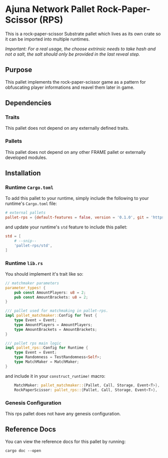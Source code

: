 # Ajuna Network Pallet Rock-Paper-Scissor (RPS)

This is a rock-paper-scissor Substrate pallet which lives as its own crate so it can be imported into multiple runtimes.  

*Important: For a real usage, the choose extrinsic needs to take hash and not a salt, the salt should only be provided in the last reveal step.*

## Purpose

This pallet implements the rock-paper-scissor game as a pattern for obfuscating player informations and reavel them later in game.

## Dependencies

### Traits

This pallet does not depend on any externally defined traits.

### Pallets

This pallet does not depend on any other FRAME pallet or externally developed modules.

## Installation

### Runtime `Cargo.toml`

To add this pallet to your runtime, simply include the following to your runtime's `Cargo.toml` file:

```TOML
# external pallets
pallet-rps = {default-features = false, version = '0.1.0', git = 'https://github.com/JetonNetwork/pallet-jton-rps.git'}
```

and update your runtime's `std` feature to include this pallet:

```TOML
std = [
    # --snip--
    'pallet-rps/std',
]
```

### Runtime `lib.rs`

You should implement it's trait like so:

```rust
// matchmaker parameters
parameter_types! {
    pub const AmountPlayers: u8 = 2;
    pub const AmountBrackets: u8 = 2;
}

/// pallet used for matchmaking in pallet-rps.
impl pallet_matchmaker::Config for Test {
    type Event = Event;
    type AmountPlayers = AmountPlayers;
    type AmountBrackets = AmountBrackets;
}

/// pallet rps main logic
impl pallet_rps::Config for Runtime {
    type Event = Event;
    type Randomness = TestRandomness<Self>;
    type MatchMaker = MatchMaker;
}
```

and include it in your `construct_runtime!` macro:

```rust
    MatchMaker: pallet_matchmaker::{Pallet, Call, Storage, Event<T>},
    RockPaperScissor: pallet_rps::{Pallet, Call, Storage, Event<T>},
```

### Genesis Configuration

This rps pallet does not have any genesis configuration.

## Reference Docs

You can view the reference docs for this pallet by running:

```shell
cargo doc --open
```
